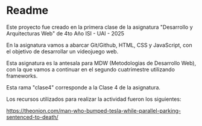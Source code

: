 # Readme

Este proyecto fue creado en la primera clase de la asignatura "Desarrollo y Arquitecturas Web" de 4to Año ISI - UAI - 2025

En la asignatura vamos a abarcar Git/Github, HTML, CSS y JavaScript, con 
el objetivo de desarrollar un videojuego web.

Esta asignatura es la antesala para MDW (Metodologias de Desarrollo Web), con la que vamos a continuar en el segundo cuatrimestre utilizando frameworks.

Esta rama "clase4" corresponde a la Clase 4 de la asignatura.

Los recursos utilizados para realizar la actividad fueron los siguientes:

https://theonion.com/man-who-bumped-tesla-while-parallel-parking-sentenced-to-death/
